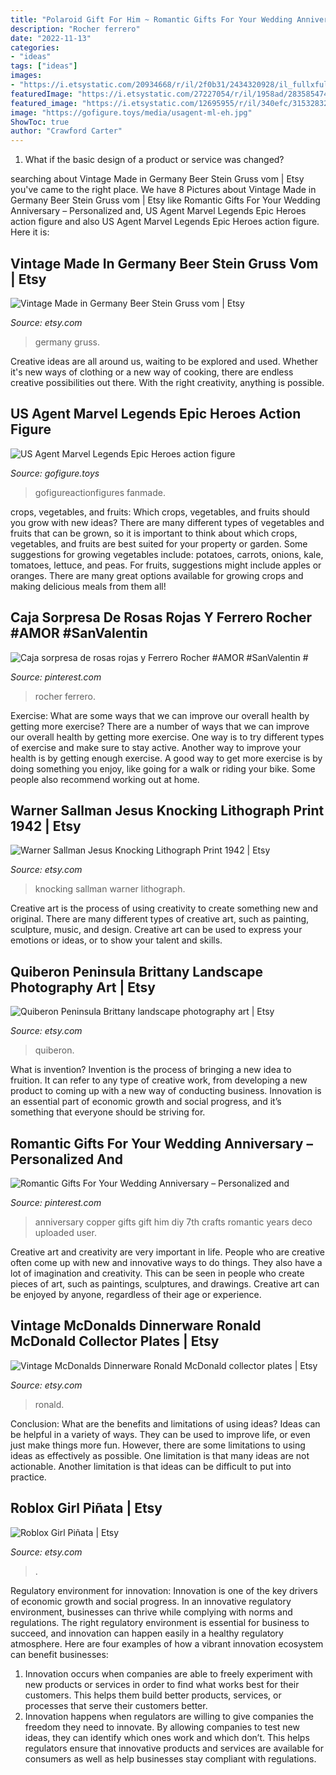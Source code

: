 ```yaml
---
title: "Polaroid Gift For Him ~ Romantic Gifts For Your Wedding Anniversary – Personalized And"
description: "Rocher ferrero"
date: "2022-11-13"
categories:
- "ideas"
tags: ["ideas"]
images:
- "https://i.etsystatic.com/20934668/r/il/2f0b31/2434320928/il_fullxfull.2434320928_j3y9.jpg"
featuredImage: "https://i.etsystatic.com/27227054/r/il/1958ad/2835854748/il_1588xN.2835854748_n87w.jpg"
featured_image: "https://i.etsystatic.com/12695955/r/il/340efc/3153283251/il_1140xN.3153283251_m5qt.jpg"
image: "https://gofigure.toys/media/usagent-ml-eh.jpg"
ShowToc: true
author: "Crawford Carter"
---
```



1. What if the basic design of a product or service was changed?

	

		
searching about Vintage Made in Germany Beer Stein Gruss vom | Etsy you've came to the right place. We have 8 Pictures about Vintage Made in Germany Beer Stein Gruss vom | Etsy like Romantic Gifts For Your Wedding Anniversary – Personalized and, US Agent Marvel Legends Epic Heroes action figure and also US Agent Marvel Legends Epic Heroes action figure. Here it is:
		
    
## Vintage Made In Germany Beer Stein Gruss Vom | Etsy

<img loading=lazy src="https://i.etsystatic.com/12695955/r/il/340efc/3153283251/il_1140xN.3153283251_m5qt.jpg" onerror="this.onerror=null;this.src='https://tse1.mm.bing.net/th?id=OIP.FQgV85mRRN81q0wHLMdBkgHaJ4&amp;pid=15.1';" alt="Vintage Made in Germany Beer Stein Gruss vom | Etsy">

_Source: etsy.com_

>germany gruss. 

	

Creative ideas are all around us, waiting to be explored and used. Whether it's new ways of clothing or a new way of cooking, there are endless creative possibilities out there. With the right creativity, anything is possible.

    
## US Agent Marvel Legends Epic Heroes Action Figure

<img loading=lazy src="https://gofigure.toys/media/usagent-ml-eh.jpg" onerror="this.onerror=null;this.src='https://tse1.mm.bing.net/th?id=OIP.Kz4-Ts7b0bEDUpTXau5GcwHaNL&amp;pid=15.1';" alt="US Agent Marvel Legends Epic Heroes action figure">

_Source: gofigure.toys_

>gofigureactionfigures fanmade. 

	

crops, vegetables, and fruits: Which crops, vegetables, and fruits should you grow with new ideas?
There are many different types of vegetables and fruits that can be grown, so it is important to think about which crops, vegetables, and fruits are best suited for your property or garden. Some suggestions for growing vegetables include: potatoes, carrots, onions, kale, tomatoes, lettuce, and peas. For fruits, suggestions might include apples or oranges. There are many great options available for growing crops and making delicious meals from them all!

    
## Caja Sorpresa De Rosas Rojas Y Ferrero Rocher #AMOR #SanValentin #

<img loading=lazy src="https://i.pinimg.com/736x/f5/f3/75/f5f375c1ec5631ed5876a0a8b1d475ea--ferrero-rocher.jpg" onerror="this.onerror=null;this.src='https://tse3.mm.bing.net/th?id=OIP.IN-nqlA_RjsLHU9DNd4Y1wHaJ4&amp;pid=15.1';" alt="Caja sorpresa de rosas rojas y Ferrero Rocher #AMOR #SanValentin #">

_Source: pinterest.com_

>rocher ferrero. 

	

Exercise: What are some ways that we can improve our overall health by getting more exercise?
There are a number of ways that we can improve our overall health by getting more exercise. One way is to try different types of exercise and make sure to stay active. Another way to improve your health is by getting enough exercise. A good way to get more exercise is by doing something you enjoy, like going for a walk or riding your bike. Some people also recommend working out at home.

    
## Warner Sallman Jesus Knocking Lithograph Print 1942 | Etsy

<img loading=lazy src="https://i.etsystatic.com/5833205/r/il/e6c2b2/235870452/il_1588xN.235870452.jpg" onerror="this.onerror=null;this.src='https://tse2.mm.bing.net/th?id=OIP.yt-8CYuxZTe73xJyCk00BAHaJ3&amp;pid=15.1';" alt="Warner Sallman Jesus Knocking Lithograph Print 1942 | Etsy">

_Source: etsy.com_

>knocking sallman warner lithograph. 

	

Creative art is the process of using creativity to create something new and original. There are many different types of creative art, such as painting, sculpture, music, and design. Creative art can be used to express your emotions or ideas, or to show your talent and skills.

    
## Quiberon Peninsula Brittany Landscape Photography Art | Etsy

<img loading=lazy src="https://i.etsystatic.com/27227054/r/il/1958ad/2835854748/il_1588xN.2835854748_n87w.jpg" onerror="this.onerror=null;this.src='https://tse1.mm.bing.net/th?id=OIP.4qxLWz16Weqv28fceokkhQHaLG&amp;pid=15.1';" alt="Quiberon Peninsula Brittany landscape photography art | Etsy">

_Source: etsy.com_

>quiberon. 

	

What is invention?
Invention is the process of bringing a new idea to fruition. It can refer to any type of creative work, from developing a new product to coming up with a new way of conducting business. Innovation is an essential part of economic growth and social progress, and it’s something that everyone should be striving for.

    
## Romantic Gifts For Your Wedding Anniversary – Personalized And

<img loading=lazy src="https://i.pinimg.com/736x/ed/08/7c/ed087cdaa7e4c1cfa3ad9c0ae5983bfe.jpg" onerror="this.onerror=null;this.src='https://tse4.mm.bing.net/th?id=OIP.zCm9D7Xmb862D84rzatgVAHaNK&amp;pid=15.1';" alt="Romantic Gifts For Your Wedding Anniversary – Personalized and">

_Source: pinterest.com_

>anniversary copper gifts gift him diy 7th crafts romantic years deco uploaded user. 

	

Creative art and creativity are very important in life. People who are creative often come up with new and innovative ways to do things. They also have a lot of imagination and creativity. This can be seen in people who create pieces of art, such as paintings, sculptures, and drawings. Creative art can be enjoyed by anyone, regardless of their age or experience.

    
## Vintage McDonalds Dinnerware Ronald McDonald Collector Plates | Etsy

<img loading=lazy src="https://i.etsystatic.com/6446018/r/il/0ec51d/261678652/il_1588xN.261678652.jpg" onerror="this.onerror=null;this.src='https://tse4.mm.bing.net/th?id=OIP.7Aj5KhNtNqCYfzMzpubWcQHaJ3&amp;pid=15.1';" alt="Vintage McDonalds Dinnerware Ronald McDonald collector plates | Etsy">

_Source: etsy.com_

>ronald. 

	

Conclusion: What are the benefits and limitations of using ideas?
Ideas can be helpful in a variety of ways. They can be used to improve life, or even just make things more fun. However, there are some limitations to using ideas as effectively as possible. One limitation is that many ideas are not actionable. Another limitation is that ideas can be difficult to put into practice.

    
## Roblox Girl Piñata | Etsy

<img loading=lazy src="https://i.etsystatic.com/20934668/r/il/2f0b31/2434320928/il_fullxfull.2434320928_j3y9.jpg" onerror="this.onerror=null;this.src='https://tse4.mm.bing.net/th?id=OIP.8wsAdzrkQwlWqujokyOXdwHaJ4&amp;pid=15.1';" alt="Roblox Girl Piñata | Etsy">

_Source: etsy.com_

>. 

	

Regulatory environment for innovation:
Innovation is one of the key drivers of economic growth and social progress. In an innovative regulatory environment, businesses can thrive while complying with norms and regulations. The right regulatory environment is essential for business to succeed, and innovation can happen easily in a healthy regulatory atmosphere. Here are four examples of how a vibrant innovation ecosystem can benefit businesses: 
1) Innovation occurs when companies are able to freely experiment with new products or services in order to find what works best for their customers. This helps them build better products, services, or processes that serve their customers better.
2) Innovation happens when regulators are willing to give companies the freedom they need to innovate. By allowing companies to test new ideas, they can identify which ones work and which don’t. This helps regulators ensure that innovative products and services are available for consumers as well as help businesses stay compliant with regulations.

